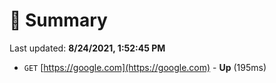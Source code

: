# 📖 Summary
Last updated: **8/24/2021, 1:52:45 PM**

- `GET` [https://google.com](https://google.com) - **Up** (195ms)
